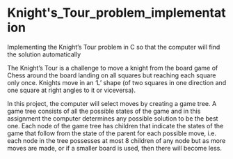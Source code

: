 # Knight's_Tour_problem_implementation
Implementing the Knight’s Tour problem in C so that the computer will find the solution automatically 

The Knight’s Tour is a challenge to move a knight from the board game of Chess around
the board landing on all squares but reaching each square only once. Knights move in
an ‘L’ shape (of two squares in one direction and one square at right angles to it or viceversa).

In this project, the computer will select moves by creating a game tree. A game tree consists of all the
possible states of the game and in this assignment the computer determines any possible
solution to be the best one. Each node of the game tree has children that indicate the
states of the game that follow from the state of the parent for each possible move, i.e.
each node in the tree possesses at most 8 children of any node but as more moves are
made, or if a smaller board is used, then there will become less.
